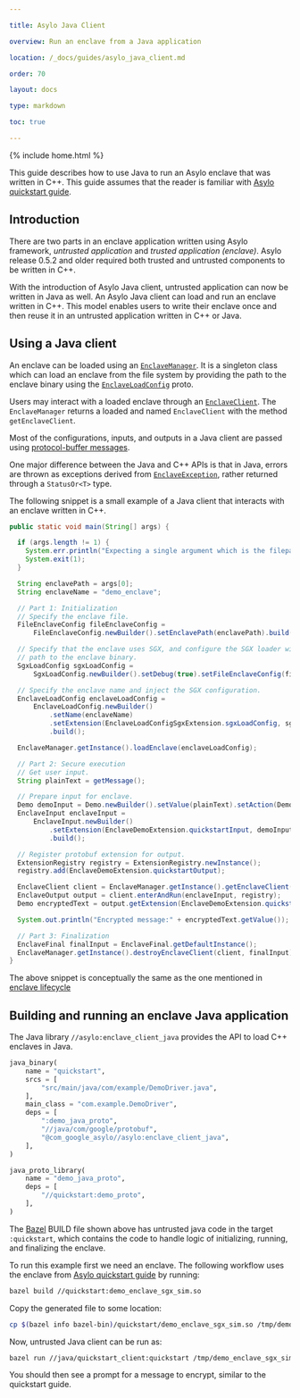 ```yaml
---

title: Asylo Java Client

overview: Run an enclave from a Java application

location: /_docs/guides/asylo_java_client.md

order: 70

layout: docs

type: markdown

toc: true

---
```

{% include home.html %}

This guide describes how to use Java to run an Asylo enclave that was written in
C++. This guide assumes that the reader is familiar with
[Asylo quickstart guide]({{home}}/docs/guides/quickstart.html).

## Introduction

There are two parts in an enclave application written using Asylo framework,
_untrusted application_ and _trusted application (enclave)_. Asylo release 0.5.2
and older required both trusted and untrusted components to be written in C++.

With the introduction of Asylo Java client, untrusted application can now be
written in Java as well. An Asylo Java client can load and run an enclave
written in C++. This model enables users to write their enclave once and then
reuse it in an untrusted application written in C++ or Java.

## Using a Java client

An enclave can be loaded using an
[`EnclaveManager`](https://github.com/google/asylo/blob/master/asylo/binding/java/src/main/java/com/asylo/client/EnclaveManager.java).
It is a singleton class which can load an enclave from the file system by
providing the path to the enclave binary using the
[`EnclaveLoadConfig`](https://github.com/google/asylo/blob/master/asylo/enclave.proto) proto.

Users may interact with a loaded enclave through an
[`EnclaveClient`](https://github.com/google/asylo/blob/master/asylo/binding/java/src/main/java/com/asylo/client/EnclaveClient.java).
The `EnclaveManager` returns a loaded and named `EnclaveClient` with the method
`getEnclaveClient`.

Most of the configurations, inputs, and outputs in a Java client are passed
using
[protocol-buffer messages](https://developers.google.com/protocol-buffers/docs/reference/cpp/google.protobuf.message#Message).

One major difference between the Java and C++ APIs is that in Java, errors are
thrown as exceptions derived from
[`EnclaveException`](https://github.com/google/asylo/blob/master/asylo/binding/java/src/main/java/com/asylo/client/EnclaveException.java),
rather returned through a `StatusOr<T>` type.

The following snippet is a small example of a Java client that interacts with an
enclave written in C++.

```java
public static void main(String[] args) {

  if (args.length != 1) {
    System.err.println("Expecting a single argument which is the filepath of an enclave.");
    System.exit(1);
  }

  String enclavePath = args[0];
  String enclaveName = "demo_enclave";

  // Part 1: Initialization
  // Specify the enclave file.
  FileEnclaveConfig fileEnclaveConfig =
      FileEnclaveConfig.newBuilder().setEnclavePath(enclavePath).build();

  // Specify that the enclave uses SGX, and configure the SGX loader with the
  // path to the enclave binary.
  SgxLoadConfig sgxLoadConfig =
      SgxLoadConfig.newBuilder().setDebug(true).setFileEnclaveConfig(fileEnclaveConfig).build();

  // Specify the enclave name and inject the SGX configuration.
  EnclaveLoadConfig enclaveLoadConfig =
      EnclaveLoadConfig.newBuilder()
          .setName(enclaveName)
          .setExtension(EnclaveLoadConfigSgxExtension.sgxLoadConfig, sgxLoadConfig)
          .build();

  EnclaveManager.getInstance().loadEnclave(enclaveLoadConfig);

  // Part 2: Secure execution
  // Get user input.
  String plainText = getMessage();

  // Prepare input for enclave.
  Demo demoInput = Demo.newBuilder().setValue(plainText).setAction(Demo.Action.ENCRYPT).build();
  EnclaveInput enclaveInput =
      EnclaveInput.newBuilder()
          .setExtension(EnclaveDemoExtension.quickstartInput, demoInput)
          .build();

  // Register protobuf extension for output.
  ExtensionRegistry registry = ExtensionRegistry.newInstance();
  registry.add(EnclaveDemoExtension.quickstartOutput);

  EnclaveClient client = EnclaveManager.getInstance().getEnclaveClient(enclaveName);
  EnclaveOutput output = client.enterAndRun(enclaveInput, registry);
  Demo encryptedText = output.getExtension(EnclaveDemoExtension.quickstartOutput);

  System.out.println("Encrypted message:" + encryptedText.getValue());

  // Part 3: Finalization
  EnclaveFinal finalInput = EnclaveFinal.getDefaultInstance();
  EnclaveManager.getInstance().destroyEnclaveClient(client, finalInput);
}
```

The above snippet is conceptually the same as the one mentioned in
[enclave lifecycle]({{home}}/docs/guides/quickstart.html#enclave-lifecycle)

## Building and running an enclave Java application

The Java library `//asylo:enclave_client_java` provides the API to load C++
enclaves in Java.

```python
java_binary(
    name = "quickstart",
    srcs = [
        "src/main/java/com/example/DemoDriver.java",
    ],
    main_class = "com.example.DemoDriver",
    deps = [
        ":demo_java_proto",
        "//java/com/google/protobuf",
        "@com_google_asylo//asylo:enclave_client_java",
    ],
)

java_proto_library(
    name = "demo_java_proto",
    deps = [
        "//quickstart:demo_proto",
    ],
)
```

The [Bazel](https://bazel.build) BUILD file shown above has untrusted java code
in the target `:quickstart`, which contains the code to handle logic of
initializing, running, and finalizing the enclave.

To run this example first we need an enclave. The following workflow uses the
enclave from
[Asylo quickstart guide]({{home}}/docs/guides/quickstart.html#building-and-running-an-enclave-application)
by running:

```bash
bazel build //quickstart:demo_enclave_sgx_sim.so
```

Copy the generated file to some location:

```bash
cp $(bazel info bazel-bin)/quickstart/demo_enclave_sgx_sim.so /tmp/demo_enclave_sgx_sim.so
```

Now, untrusted Java client can be run as:

```bash
bazel run //java/quickstart_client:quickstart /tmp/demo_enclave_sgx_sim.so
```

You should then see a prompt for a message to encrypt, similar to the quickstart
guide.
